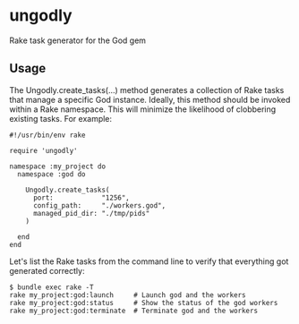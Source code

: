 ungodly
=======

Rake task generator for the God gem


Usage
-------

The Ungodly.create_tasks(...) method generates a collection of Rake tasks that manage a specific God instance.  Ideally, this method should be invoked within a Rake namespace.  This will minimize the likelihood of clobbering existing tasks.  For example:

    #!/usr/bin/env rake

    require 'ungodly'

    namespace :my_project do
      namespace :god do

        Ungodly.create_tasks(
          port:            "1256",
          config_path:     "./workers.god",
          managed_pid_dir: "./tmp/pids"
        )

      end
    end


Let's list the Rake tasks from the command line to verify that everything got generated correctly:

    $ bundle exec rake -T
    rake my_project:god:launch     # Launch god and the workers
    rake my_project:god:status     # Show the status of the god workers
    rake my_project:god:terminate  # Terminate god and the workers